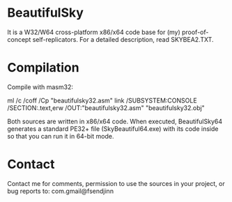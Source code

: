 # BeautifulSky

It is a W32/W64 cross-platform x86/x64 code base for (my) proof-of-concept self-replicators.
For a detailed description, read SKYBEA2.TXT.

# Compilation

Compile with masm32:

ml /c /coff /Cp "beautifulsky32.asm"
link /SUBSYSTEM:CONSOLE /SECTION:.text,erw /OUT:"beautifulsky32.asm" "beautifulsky32.obj"

Both sources are written in x86/x64 code.
When executed, BeautifulSky64 generates a standard PE32+ file (SkyBeautiful64.exe) with its code inside so that you can run it in 64-bit mode.

# Contact

Contact me for comments, permission to use the sources in your project, or bug reports to: com.gmail@fsendjinn